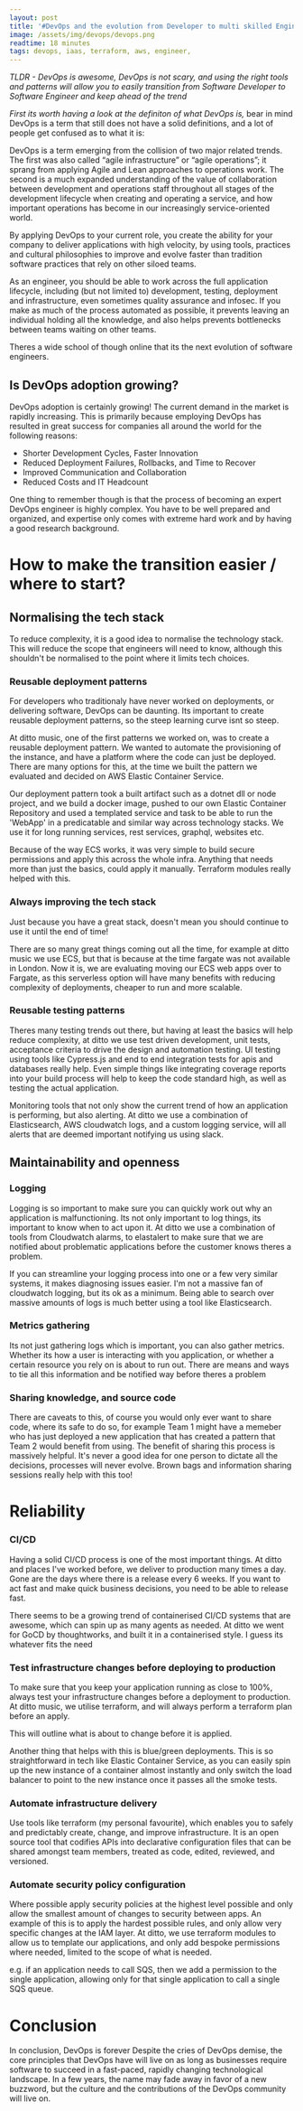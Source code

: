 ```yaml
---
layout: post
title: '#DevOps and the evolution from Developer to multi skilled Engineer'
image: /assets/img/devops/devops.png
readtime: 18 minutes
tags: devops, iaas, terraform, aws, engineer, 
---
```


*TLDR - DevOps is awesome, DevOps is not scary, and using the right tools and patterns will allow you to easily transition from Software Developer to Software Engineer and keep ahead of the trend*

*First its worth having a look at the definiton of what DevOps is,*  bear in mind DevOps is a term that still does not have a solid definitions, and a lot of people get confused as to what it is:

DevOps is a term emerging from the collision of two major related trends. The first was also called “agile infrastructure” or “agile operations”; it sprang from applying Agile and Lean approaches to operations work. The second is a much expanded understanding of the value of collaboration between development and operations staff throughout all stages of the development lifecycle when creating and operating a service, and how important operations has become in our increasingly service-oriented world.


By applying DevOps to your current role, you create the ability for your company to deliver applications with high velocity, by using tools, practices and cultural philosophies to improve and evolve faster than tradition software practices that rely on other siloed teams.


<amp-img src="/assets/img/devops/multiskilled.png"
  width="1310"
  height="1076"
  layout="responsive">
</amp-img>

As an engineer, you should be able to work across the full application lifecycle, including (but not limited to) development, testing, deployment and infrastructure, even sometimes quality assurance and infosec. If you make as much of the process  automated as possible, it prevents leaving an individual holding all the knowledge, and also helps prevents bottlenecks between teams waiting on other teams.

Theres a wide school of though online that its the next evolution of software engineers.

<amp-img src="/assets/img/devops/devopscycle.png"
  width="1000"
  height="567"
  layout="responsive">
</amp-img>


## Is DevOps adoption growing?

DevOps adoption is certainly growing! The current demand in the market is rapidly increasing. This is primarily because employing DevOps has resulted in great success for companies all around the world for the following reasons:

- Shorter Development Cycles, Faster Innovation
- Reduced Deployment Failures, Rollbacks, and Time to Recover
- Improved Communication and Collaboration
- Reduced Costs and IT Headcount

One thing to remember though is that the process of becoming an expert DevOps engineer is highly complex. You have to be well prepared and organized, and expertise only comes with extreme hard work and by having a good research background.

<amp-img src="/assets/img/devops/devopstrends.png"
  width="1350"
  height="720"
  layout="responsive">
</amp-img>

# How to make the transition easier / where to start?

## Normalising the tech stack

To reduce complexity, it is a good idea to normalise the technology stack. This will reduce the scope that engineers will need to know, although this shouldn't be normalised to the point where it limits tech choices.

### Reusable deployment patterns

For developers who traditionaly have never worked on deployments, or delivering software, DevOps can be daunting. Its important to create reusable deployment patterns, so the steep learning curve isnt so steep. 

At ditto music, one of the first patterns we worked on, was to create a reusable deployment pattern. We wanted to automate the provisioning of the instance, and have a platform where the code can just be deployed. There are many options for this, at the time we built the pattern we evaluated and decided on AWS Elastic Container Service.

Our deployment pattern took a built artifact such as a dotnet dll or node project, and we build a docker image, pushed to our own Elastic Container Repository and used a templated service and task to be able to run the 'WebApp' in a predicatable and similar way across technology stacks. We use it for long running services, rest services, graphql, websites etc.

Because of the way ECS works, it was very simple to build secure permissions and apply this across the whole infra. Anything that needs more than just the basics, could apply it manually. Terraform modules really helped with this.

<amp-img src="/assets/img/devops/nodes.png"
  width="491"
  height="181"
  layout="responsive">
</amp-img>


### Always improving the tech stack

Just because you have a great stack, doesn't mean you should continue to use it until the end of time! 

There are so many great things coming out all the time, for example at ditto music we use ECS, but that is because at the time fargate was not available in London. Now it is, we are evaluating moving our ECS web apps over to Fargate, as this serverless option will have many benefits with reducing complexity of deployments, cheaper to run and more scalable.



### Reusable testing patterns

Theres many testing trends out there, but having at least the basics will help reduce complexity, at ditto we use test driven development, unit tests, acceptance criteria to drive the design and automation testing. UI testing using tools like Cypress.js and end to end integration tests for apis and databases really help. Even simple things like integrating coverage reports into your build process will help to keep the code standard high, as well as testing the actual application. 

Monitoring tools that not only show the current trend of how an application is performing, but also alerting. At ditto we use a combination of Elasticsearch, AWS cloudwatch logs, and a custom logging service, will all alerts that are deemed important notifying us using slack.

<amp-img src="/assets/img/devops/unittest.png"
  width="1140"
  height="726"
  layout="responsive">
</amp-img>


## Maintainability and openness

### Logging

Logging is so important to make sure you can quickly work out why an application is malfunctioning. Its not only important to log things, its important to know when to act upon it. At ditto we use a combination of tools from Cloudwatch alarms, to elastalert to make sure that we are notified about problematic applications before the customer knows theres a problem.

<amp-img src="/assets/img/devops/slackalert.png"
  width="1300"
  height="846"
  layout="responsive">
</amp-img>

If you can streamline your logging process into one or a few very similar systems, it makes diagnosing issues easier. I'm not a massive fan of cloudwatch logging, but its ok as a minimum. Being able to search over massive amounts of logs is much better using a tool like Elasticsearch.

### Metrics gathering

Its not just gathering logs which is important, you can also gather metrics. Whether its how a user is interacting with you application, or whether a certain resource you rely on is about to run out. There are means and ways to tie all this information and be notified way before theres a problem

<amp-img src="/assets/img/devops/trends.png"
  width="958"
  height="750"
  layout="responsive">
</amp-img>

### Sharing knowledge, and source code

There are caveats to this, of course you would only ever want to share code, where its safe to do so, for example Team 1 might have a memeber who has just deployed a new application that has created a pattern that Team 2 would benefit from using. The benefit of sharing this process is massively helpful. It's never a good idea for one person to dictate all the decisions, processes will never evolve. Brown bags and information sharing sessions really help with this too!

# Reliability 

### CI/CD

Having a solid CI/CD process is one of the most important things. At ditto and places I've worked before, we deliver to production many times a day. Gone are the days where there is a release every 6 weeks. If you want to act fast and make quick business decisions, you need to be able to release fast.

There seems to be a growing trend of containerised CI/CD systems that are awesome, which can spin up as many agents as needed. At ditto we went for GoCD by thoughtworks, and built it in a containerised style. I guess its whatever fits the need

<amp-img src="/assets/img/devops/cicd2.png"
  width="1036"
  height="224"
  layout="responsive">
</amp-img>

### Test infrastructure changes before deploying to production

To make sure that you keep your application running as close to 100%, always test your infrastructure changes before a deployment to production. At ditto music, we utilise terraform, and will always perform a terraform plan before an apply.

This will outline what is about to change before it is applied.

Another thing that helps with this is blue/green deployments. This is so straightforward in tech like Elastic Container Service, as you can easily spin up the new instance of a container almost instantly and only switch the load balancer to point to the new instance once it passes all the smoke tests.

<amp-img src="/assets/img/devops/statuscodes.png"
  width="1620"
  height="1312"
  layout="responsive">
</amp-img>

### Automate infrastructure delivery

Use tools like terraform (my personal favourite), which enables you to safely and predictably create, change, and improve infrastructure. It is an open source tool that codifies APIs into declarative configuration files that can be shared amongst team members, treated as code, edited, reviewed, and versioned. 


<amp-img src="/assets/img/devops/terraform.png"
  width="520"
  height="313"
  layout="responsive">
</amp-img>


### Automate security policy configuration

Where possible apply security policies at the highest level possible and only allow the smallest amount of changes to security between apps. An example of this is to apply the hardest possible rules, and only allow very specific changes at the IAM layer. At ditto, we use terraform modules to allow us to template our applications, and only add bespoke permissions where needed, limited to the scope of what is needed.

e.g. if an application needs to call SQS, then we add a permission to the single application, allowing only for that single application to call a single SQS queue.

# Conclusion

In conclusion, DevOps is forever
Despite the cries of DevOps demise, the core principles that DevOps have will live on as long as businesses require software to succeed in a fast-paced, rapidly changing technological landscape. In a few years, the name may fade away in favor of a new buzzword, but the culture and the contributions of the DevOps community will live on.